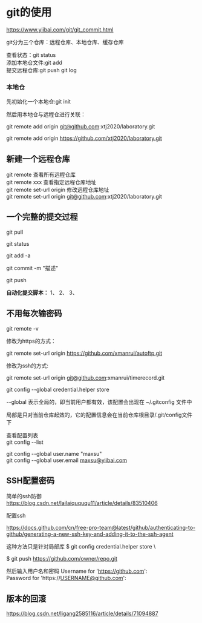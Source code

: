 # git的使用

https://www.yiibai.com/git/git_commit.html

git分为三个仓库：远程仓库、本地仓库、缓存仓库

查看状态：git status \
添加本地仓文件:git add \
提交远程仓库:git push 
git log

### 本地仓

先初始化一个本地仓:git init

然后用本地仓与远程仓进行关联：

git remote add origin git@github.com:xtj2020/laboratory.git

git remote add origin https://github.com/xtj2020/laboratory.git

## 新建一个远程仓库

git remote 查看所有远程仓库 \
git remote xxx 查看指定远程仓库地址 \
git remote set-url origin 修改远程仓库地址 \
git remote set-url origin git@github.com:xtj2020/laboratory.git


## 一个完整的提交过程
git pull

git status

git add -a 

git commit -m "描述"

git push

**自动化提交脚本：**
1、
2、
3、

## 不用每次输密码

git remote -v

修改为https的方式：

git remote set-url origin https://github.com/xmanrui/autoftp.git

修改为ssh的方式:

git remote set-url origin git@github.com:xmanrui/timerecord.git

git config --global credential.helper store

 --global  表示全局的，即当前用户都有效，该配置会出现在 ~/.gitconfig 文件中
 
局部是只对当前仓库起效的，它的配置信息会在当前仓库根目录/.git/config文件下
 
 

查看配置列表 \
git config --list

git config --global user.name "maxsu" \
git config --global user.email maxsu@yiibai.com

## SSH配置密码
简单的ssh防御 \
https://blog.csdn.net/lailaiquququ11/article/details/83510406

配置ssh

https://docs.github.com/cn/free-pro-team@latest/github/authenticating-to-github/generating-a-new-ssh-key-and-adding-it-to-the-ssh-agent


这种方法只是针对局部库
$ git config credential.helper store \

$ git push https://github.com/owner/repo.git

然后输入用户名和密码
Username for 'https://github.com': <USERNAME> \
Password for 'https://USERNAME@github.com': <PASSWORD>

## 版本的回滚
    
https://blog.csdn.net/ligang2585116/article/details/71094887
